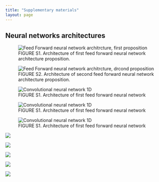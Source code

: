 ```yaml
---
title: "Supplementary materials"
layout: page
---
```

<head>
<style>
    .caption-title{
        font-weight: 400;
        collor:rgb(56, 56, 223)
    }
</style>
</head>


## Neural networks architectures

<figure>
  <img src="../media/ff1.svg" alt="Feed Forward neural network architrcture, first proposition ">
  <figcaption><span class="caption-title">FIGURE S1.</span> Architecture of first feed forward neural network architecture proposition.</figcaption>
</figure>


<figure>
  <img src="../media/ff2.svg" alt="Feed Forward neural network architrcture, drcond proposition">
  <figcaption><span class="caption-title">FIGURE S2.</span> Architecture of second feed forward neural network architecture proposition.</figcaption>
</figure>

<figure>
  <img src="../media/cnn1d.svg" alt="Convolutional neural network 1D">
  <figcaption><span class="caption-title">FIGURE S1.</span> Architecture of first feed forward neural network</figcaption>
</figure>

<figure>
  <img src="../media/cnn1d.svg" alt="Convolutional neural network 1D">
  <figcaption><span class="caption-title">FIGURE S1.</span> Architecture of first feed forward neural network</figcaption>
</figure>

<figure>
  <img src="../media/cnn1d.svg" alt="Convolutional neural network 1D">
  <figcaption><span class="caption-title">FIGURE S1.</span> Architecture of first feed forward neural network</figcaption>
</figure>

![](../media/cnn1d.svg)

![](../media/cnn2d.svg)

![](../media/ff1.svg)

![](../media/ff2.svg)

![](../media/lstm.svg)
